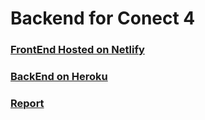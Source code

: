 # Backend for Conect 4

### [FrontEnd Hosted on Netlify](https://connectquattro.netlify.app/)

### [BackEnd on Heroku](https://limitless-stream-82462.herokuapp.com/)

### [Report](https://docs.google.com/document/d/10IXrMPNL0o7UbyxbUkcFQ8EpST_1V6a2TC5a4DGcEKg/export?format=pdf)
